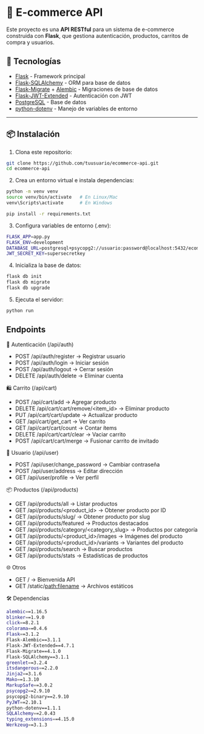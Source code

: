 # 🛒 E-commerce API

Este proyecto es una **API RESTful** para un sistema de e-commerce construida con **Flask**, que gestiona autenticación, productos, carritos de compra y usuarios.  

## 🚀 Tecnologías

- [Flask](https://flask.palletsprojects.com/) - Framework principal
- [Flask-SQLAlchemy](https://flask-sqlalchemy.palletsprojects.com/) - ORM para base de datos
- [Flask-Migrate](https://flask-migrate.readthedocs.io/) + [Alembic](https://alembic.sqlalchemy.org/) - Migraciones de base de datos
- [Flask-JWT-Extended](https://flask-jwt-extended.readthedocs.io/) - Autenticación con JWT
- [PostgreSQL](https://www.postgresql.org/) - Base de datos
- [python-dotenv](https://pypi.org/project/python-dotenv/) - Manejo de variables de entorno

---

## 📦 Instalación

1. Clona este repositorio:

```bash
git clone https://github.com/tuusuario/ecommerce-api.git
cd ecommerce-api
```
2. Crea un entorno virtual e instala dependencias:

```bash
python -m venv venv
source venv/bin/activate   # En Linux/Mac
venv\Scripts\activate      # En Windows

pip install -r requirements.txt
```

3. Configura variables de entorno (.env):

```bash
FLASK_APP=app.py
FLASK_ENV=development
DATABASE_URL=postgresql+psycopg2://usuario:password@localhost:5432/ecommerce
JWT_SECRET_KEY=supersecretkey
```

4. Inicializa la base de datos:

```bash
flask db init
flask db migrate
flask db upgrade
```
5. Ejecuta el servidor:

```bash
python run
```

## Endpoints
🔐 Autenticación (/api/auth)

- POST /api/auth/register → Registrar usuario
- POST /api/auth/login → Iniciar sesión
- POST /api/auth/logout → Cerrar sesión
- DELETE /api/auth/delete → Eliminar cuenta

🛍️ Carrito (/api/cart)

- POST /api/cart/add → Agregar producto
- DELETE /api/cart/cart/remove/<item_id> → Eliminar producto
- PUT /api/cart/cart/update → Actualizar producto
- GET /api/cart/get_cart → Ver carrito
- GET /api/cart/cart/count → Contar ítems
- DELETE /api/cart/cart/clear → Vaciar carrito
- POST /api/cart/cart/merge → Fusionar carrito de invitado

👤 Usuario (/api/user)

- POST /api/user/change_password → Cambiar contraseña
- POST /api/user/address → Editar dirección
- GET /api/user/profile → Ver perfil

📦 Productos (/api/products)

- GET /api/products/all → Listar productos
- GET /api/products/<product_id> → Obtener producto por ID
- GET /api/products/slug/<slug> → Obtener producto por slug
- GET /api/products/featured → Productos destacados
- GET /api/products/category/<category_slug> → Productos por categoría
- GET /api/products/<product_id>/images → Imágenes del producto
- GET /api/products/<product_id>/variants → Variantes del producto
- GET /api/products/search → Buscar productos
- GET /api/products/stats → Estadísticas de productos

🌐 Otros

- GET / → Bienvenida API
- GET /static/<path:filename> → Archivos estáticos

🛠️ Dependencias 

```bash
alembic==1.16.5
blinker==1.9.0
click==8.2.1
colorama==0.4.6
Flask==3.1.2
Flask-Alembic==3.1.1
Flask-JWT-Extended==4.7.1
Flask-Migrate==4.1.0
Flask-SQLAlchemy==3.1.1
greenlet==3.2.4
itsdangerous==2.2.0
Jinja2==3.1.6
Mako==1.3.10
MarkupSafe==3.0.2
psycopg2==2.9.10
psycopg2-binary==2.9.10
PyJWT==2.10.1
python-dotenv==1.1.1
SQLAlchemy==2.0.43
typing_extensions==4.15.0
Werkzeug==3.1.3
```
